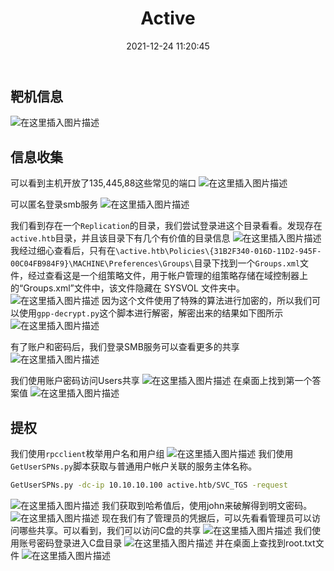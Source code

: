 ﻿---
title: Active
date: 2021-12-24 11:20:45
tags: Hack the Box
categories: 内网
---

## 靶机信息

![在这里插入图片描述](https://img-blog.csdnimg.cn/eda8a039099d4943bbdadeca0b30a10a.png?x-oss-process=image/watermark,type_ZHJvaWRzYW5zZmFsbGJhY2s,shadow_50,text_Q1NETiBA5bmz5Yeh55qE5a2m6ICF,size_20,color_FFFFFF,t_70,g_se,x_16)

## 信息收集

可以看到主机开放了135,445,88这些常见的端口
![在这里插入图片描述](https://img-blog.csdnimg.cn/5cf14b42521c4a969e73a389b2407517.png?x-oss-process=image/watermark,type_ZHJvaWRzYW5zZmFsbGJhY2s,shadow_50,text_Q1NETiBA5bmz5Yeh55qE5a2m6ICF,size_20,color_FFFFFF,t_70,g_se,x_16)

可以匿名登录smb服务
![在这里插入图片描述](https://img-blog.csdnimg.cn/e3d0be21298842868f97f94a04e6481e.png?x-oss-process=image/watermark,type_ZHJvaWRzYW5zZmFsbGJhY2s,shadow_50,text_Q1NETiBA5bmz5Yeh55qE5a2m6ICF,size_20,color_FFFFFF,t_70,g_se,x_16)

<!--more-->

我们看到存在一个`Replication`的目录，我们尝试登录进这个目录看看。发现存在`active.htb`目录，并且该目录下有几个有价值的目录信息
![在这里插入图片描述](https://img-blog.csdnimg.cn/5539c4e4a9ad4b5da24575f1cae90b36.png?x-oss-process=image/watermark,type_ZHJvaWRzYW5zZmFsbGJhY2s,shadow_50,text_Q1NETiBA5bmz5Yeh55qE5a2m6ICF,size_20,color_FFFFFF,t_70,g_se,x_16)
我经过细心查看后，只有在`\active.htb\Policies\{31B2F340-016D-11D2-945F-00C04FB984F9}\MACHINE\Preferences\Groups\`目录下找到一个`Groups.xml`文件，经过查看这是一个组策略文件，用于帐户管理的组策略存储在域控制器上的“Groups.xml”文件中，该文件隐藏在 SYSVOL 文件夹中。
![在这里插入图片描述](https://img-blog.csdnimg.cn/3dfeaf7a43274b6db80c1986b56c764c.png?x-oss-process=image/watermark,typeZHJvaWRzYW5zZmFsbGJhY2s,shadow50,textQ1NETiBA5bmz5Yeh55qE5a2m6ICF,size20,colorFFFFFF,t70,gse,x16)
因为这个文件使用了特殊的算法进行加密的，所以我们可以使用`gpp-decrypt.py`这个脚本进行解密，解密出来的结果如下图所示
![在这里插入图片描述](https://img-blog.csdnimg.cn/3b1d134c71474bf78e60b56c7094f613.png?x-oss-process=image/watermark,type_ZHJvaWRzYW5zZmFsbGJhY2s,shadow_50,text_Q1NETiBA5bmz5Yeh55qE5a2m6ICF,size_20,color_FFFFFF,t_70,g_se,x_16)

有了账户和密码后，我们登录SMB服务可以查看更多的共享
![在这里插入图片描述](https://img-blog.csdnimg.cn/a0cabca528234f819d7f3fac04fd95c5.png?x-oss-process=image/watermark,type_ZHJvaWRzYW5zZmFsbGJhY2s,shadow_50,text_Q1NETiBA5bmz5Yeh55qE5a2m6ICF,size_20,color_FFFFFF,t_70,g_se,x_16)

<!--more-->

我们使用账户密码访问Users共享
![在这里插入图片描述](https://img-blog.csdnimg.cn/3d172d64bc1c426399eefb0f548f5fff.png?x-oss-process=image/watermark,type_ZHJvaWRzYW5zZmFsbGJhY2s,shadow_50,text_Q1NETiBA5bmz5Yeh55qE5a2m6ICF,size_20,color_FFFFFF,t_70,g_se,x_16)
在桌面上找到第一个答案值
![在这里插入图片描述](https://img-blog.csdnimg.cn/9465fa15bea246989886ef686a471ddc.png?x-oss-process=image/watermark,type_ZHJvaWRzYW5zZmFsbGJhY2s,shadow_50,text_Q1NETiBA5bmz5Yeh55qE5a2m6ICF,size_20,color_FFFFFF,t_70,g_se,x_16)

## 提权

我们使用`rpcclient`枚举用户名和用户组
![在这里插入图片描述](https://img-blog.csdnimg.cn/fe3c3ce5801a4fca8ff2eae28e6cc801.png?x-oss-process=image/watermark,type_ZHJvaWRzYW5zZmFsbGJhY2s,shadow_50,text_Q1NETiBA5bmz5Yeh55qE5a2m6ICF,size_20,color_FFFFFF,t_70,g_se,x_16)
我们使用`GetUserSPNs.py`脚本获取与普通用户帐户关联的服务主体名称。

```bash
GetUserSPNs.py -dc-ip 10.10.10.100 active.htb/SVC_TGS -request
```

![在这里插入图片描述](https://img-blog.csdnimg.cn/18a215bbad5044eea14f81afb92ed4a6.png?x-oss-process=image/watermark,type_ZHJvaWRzYW5zZmFsbGJhY2s,shadow_50,text_Q1NETiBA5bmz5Yeh55qE5a2m6ICF,size_20,color_FFFFFF,t_70,g_se,x_16)
我们获取到哈希值后，使用john来破解得到明文密码。
![在这里插入图片描述](https://img-blog.csdnimg.cn/fefaa6cda3e74dbf93337c78a2fededc.png?x-oss-process=image/watermark,type_ZHJvaWRzYW5zZmFsbGJhY2s,shadow_50,text_Q1NETiBA5bmz5Yeh55qE5a2m6ICF,size_20,color_FFFFFF,t_70,g_se,x_16)
现在我们有了管理员的凭据后，可以先看看管理员可以访问哪些共享。可以看到，我们可以访问C盘的共享
![在这里插入图片描述](https://img-blog.csdnimg.cn/ddc1a806b114476996349f7104571698.png?x-oss-process=image/watermark,type_ZHJvaWRzYW5zZmFsbGJhY2s,shadow_50,text_Q1NETiBA5bmz5Yeh55qE5a2m6ICF,size_20,color_FFFFFF,t_70,g_se,x_16)
我们使用账号密码登录进入C盘目录
![在这里插入图片描述](https://img-blog.csdnimg.cn/44b03ce98746402491959058ebfaa443.png?x-oss-process=image/watermark,type_ZHJvaWRzYW5zZmFsbGJhY2s,shadow_50,text_Q1NETiBA5bmz5Yeh55qE5a2m6ICF,size_20,color_FFFFFF,t_70,g_se,x_16)
并在桌面上查找到root.txt文件
![在这里插入图片描述](https://img-blog.csdnimg.cn/cdd2ab04ba094a5b9ec52a984a7b800f.png?x-oss-process=image/watermark,type_ZHJvaWRzYW5zZmFsbGJhY2s,shadow_50,text_Q1NETiBA5bmz5Yeh55qE5a2m6ICF,size_20,color_FFFFFF,t_70,g_se,x_16)

